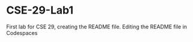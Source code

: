 # CSE-29-Lab1

First lab for CSE 29, creating the README file.
Editing the README file in Codespaces
